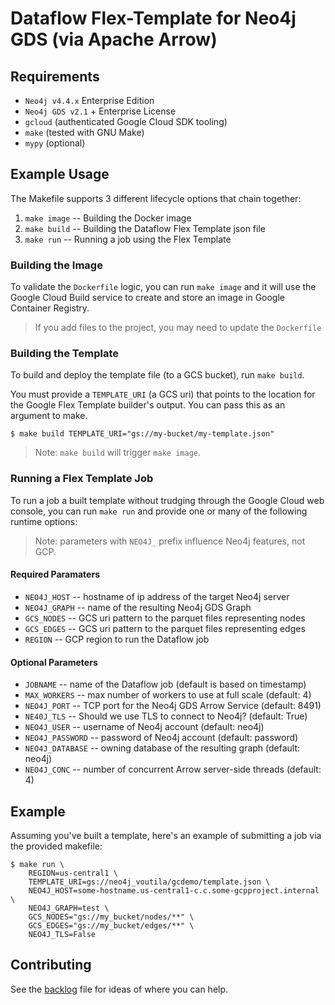 # Dataflow Flex-Template for Neo4j GDS (via Apache Arrow)

## Requirements
* `Neo4j v4.4.x` Enterprise Edition
* `Neo4j GDS v2.1` + Enterprise License
* `gcloud` (authenticated Google Cloud SDK tooling)
* `make` (tested with GNU Make)
* `mypy` (optional)

## Example Usage
The Makefile supports 3 different lifecycle options that chain together:

1. `make image` -- Building the Docker image
2. `make build` -- Building the Dataflow Flex Template json file
3. `make run`   -- Running a job using the Flex Template

### Building the Image
To validate the `Dockerfile` logic, you can run `make image` and it will use the
Google Cloud Build service to create and store an image in Google Container
Registry.

> If you add files to the project, you may need to update the `Dockerfile`

### Building the Template
To build and deploy the template file (to a GCS bucket), run `make build`.

You must provide a `TEMPLATE_URI` (a GCS uri) that points to the location for
the Google Flex Template builder's output. You can pass this as an argument to
make.

```
$ make build TEMPLATE_URI="gs://my-bucket/my-template.json"
```

> Note: `make build` will trigger `make image`.

### Running a Flex Template Job
To run a job a built template without trudging through the Google Cloud web
console, you can run `make run` and provide one or many of the following runtime
options:

> Note: parameters with `NEO4J_` prefix influence Neo4j features, not GCP.

#### Required Paramaters
- `NEO4J_HOST` -- hostname of ip address of the target Neo4j server
- `NEO4J_GRAPH` -- name of the resulting Neo4j GDS Graph
- `GCS_NODES` -- GCS uri pattern to the parquet files representing nodes
- `GCS_EDGES` -- GCS uri pattern to the parquet files representing edges
- `REGION` -- GCP region to run the Dataflow job

#### Optional Parameters
- `JOBNAME` -- name of the Dataflow job (default is based on timestamp)
- `MAX_WORKERS` -- max number of workers to use at full scale (default: 4)
- `NEO4J_PORT` -- TCP port for the Neo4j GDS Arrow Service (default: 8491)
- `NE40J_TLS` -- Should we use TLS to connect to Neo4j? (default: True)
- `NEO4J_USER` -- username of Neo4j account (default: neo4j)
- `NEO4J_PASSWORD` -- password of Neo4j account (default: password)
- `NEO4J_DATABASE` -- owning database of the resulting graph (default: neo4j)
- `NEO4J_CONC` -- number of concurrent Arrow server-side threads (default: 4)

## Example

Assuming you've built a template, here's an example of submitting a job via the
provided makefile:

```
$ make run \
    REGION=us-central1 \
    TEMPLATE_URI=gs://neo4j_voutila/gcdemo/template.json \
    NEO4J_HOST=some-hostname.us-central1-c.c.some-gcpproject.internal \
    NEO4J_GRAPH=test \
    GCS_NODES="gs://my_bucket/nodes/**" \
    GCS_EDGES="gs://my_bucket/edges/**" \
    NEO4J_TLS=False
```

## Contributing

See the [backlog](./TODO.md) file for ideas of where you can help.
